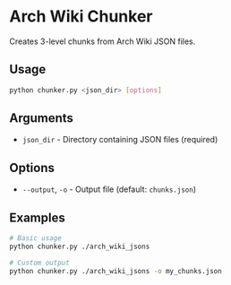 # Arch Wiki Chunker

Creates 3-level chunks from Arch Wiki JSON files.

## Usage

```bash
python chunker.py <json_dir> [options]
```

## Arguments

- `json_dir` - Directory containing JSON files (required)

## Options

- `--output`, `-o` - Output file (default: `chunks.json`)

## Examples

```bash
# Basic usage
python chunker.py ./arch_wiki_jsons

# Custom output
python chunker.py ./arch_wiki_jsons -o my_chunks.json
```
